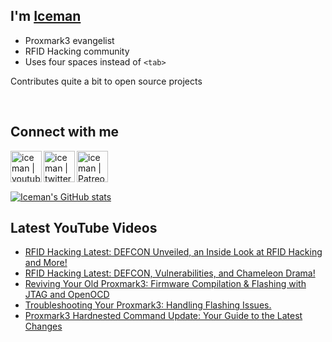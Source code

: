 ## I'm [Iceman][website]

- Proxmark3 evangelist
- RFID Hacking community
- Uses four spaces instead of `<tab>`

Contributes quite a bit to open source projects

<br />

## Connect with me

[<img align="left" alt="iceman | youtube" height="50px" src="https://upload.wikimedia.org/wikipedia/commons/0/09/YouTube_full-color_icon_%282017%29.svg" />][youtube]
[<img align="left" alt="iceman | twitter" height="50px" src="https://upload.wikimedia.org/wikipedia/commons/thumb/6/6b/Twitter_Logo_Blue.png/640px-Twitter_Logo_Blue.png" />][twitter]
[<img align="left" alt="iceman | Patreon" height="50px" src="https://upload.wikimedia.org/wikipedia/commons/5/5a/Patreon_logomark.svg" />][patreon]

<br /><br /><br />

[![Iceman's GitHub stats](https://github-readme-stats.vercel.app/api?username=iceman1001&show_icons=true&theme=calm)](https://github.com/anuraghazra/github-readme-stats)


## Latest YouTube Videos
<!-- YOUTUBE:START -->
- [RFID Hacking Latest:  DEFCON Unveiled, an Inside Look at RFID Hacking and More!](https://www.youtube.com/watch?v=aoyBvc21EIw)
- [RFID Hacking Latest: DEFCON, Vulnerabilities, and Chameleon Drama!](https://www.youtube.com/watch?v=NBNk145svV4)
- [Reviving Your Old Proxmark3: Firmware Compilation &amp; Flashing with JTAG and OpenOCD](https://www.youtube.com/watch?v=LCxFV2DrWng)
- [Troubleshooting Your Proxmark3: Handling Flashing Issues.](https://www.youtube.com/watch?v=i9vnHZ_kFBk)
- [Proxmark3 Hardnested Command Update: Your Guide to the Latest Changes](https://www.youtube.com/watch?v=fPi8PNQgd2E)
<!-- YOUTUBE:END -->

[website]: http://www.icedev.se
[twitter]: https://twitter.com/herrmann1001
[youtube]: https://www.youtube.com/c/ChrisHerrmann1001
[patreon]: https://www.patreon.com/iceman1001
